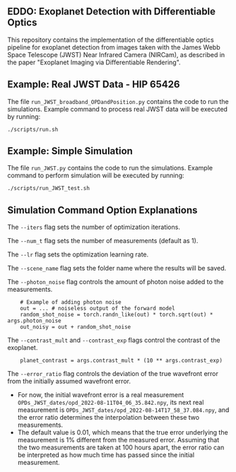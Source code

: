 ## EDDO: Exoplanet Detection with Differentiable Optics
This repository contains the implementation of the differentiable optics pipeline for exoplanet detection from images taken with the James Webb Space Telescope (JWST) Near Infrared Camera (NIRCam), as described in the paper "Exoplanet Imaging via Differentiable Rendering".

## Example: Real JWST Data - HIP 65426
The file `run_JWST_broadband_OPDandPosition.py` contains the code to run the simulations. 
Example command to process real JWST data will be executed by running:
```
./scripts/run.sh
```

## Example: Simple Simulation
The file `run_JWST.py` contains the code to run the simulations. 
Example command to perform simulation will be executed by running:
```
./scripts/run_JWST_test.sh
```
## Simulation Command Option Explanations
The `--iters` flag sets the number of optimization iterations.

The `--num_t` flag sets the number of measurements (default as 1).

The `--lr` flag sets the optimization learning rate.

The `--scene_name` flag sets the folder name where the results will be saved.

The `--photon_noise` flag controls the amount of photon noise added to the measurements. 
```
    # Example of adding photon noise
    out = ... # noiseless output of the forward model
    random_shot_noise = torch.randn_like(out) * torch.sqrt(out) * args.photon_noise
    out_noisy = out + random_shot_noise
```

The `--contrast_mult` and `--contrast_exp` flags control the contrast of the exoplanet. 
```
    planet_contrast = args.contrast_mult * (10 ** args.contrast_exp)
```

The `--error_ratio` flag controls the deviation of the true wavefront error from the initially assumed wavefront error. 

- For now, the initial wavefront error is a real measurement `OPDs_JWST_dates/opd_2022-08-11T04_06_35.842.npy`, its next real measurement is `OPDs_JWST_dates/opd_2022-08-14T17_58_37.084.npy`, and the error ratio determines the interpolation between these two measurements. 
- The default value is 0.01, which means that the true error underlying the measurement is 1% different from the measured error. Assuming that the two measurements are taken at 100 hours apart, the error ratio can be interpreted as how much time has passed since the initial measurement.
